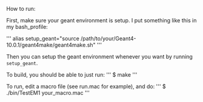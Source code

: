 How to run:

First, make sure your geant environment is setup.
I put something like this in my bash_profile:

'''
alias setup_geant="source /path/to/your/Geant4-10.0.1/geant4make/geant4make.sh"
'''

Then you can setup the geant environment whenever you want by running `setup_geant`.

To build, you should be able to just run:
'''
$ make
'''

To run, edit a macro file (see run.mac for example), and do:
'''
$ ./bin/TestEM1 your_macro.mac
'''
